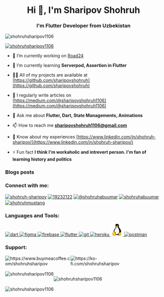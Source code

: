 <h1 align="center">Hi 👋, I'm Sharipov Shohruh</h1>
<h3 align="center">I'm Flutter Developer from Uzbekistan</h3>

<p align="left"> <img src="https://komarev.com/ghpvc/?username=shohruhsharipov1106&label=Profile%20views&color=0e75b6&style=flat" alt="shohruhsharipov1106" /> </p>

<p align="left"> <a href="https://github.com/ryo-ma/github-profile-trophy"><img src="https://github-profile-trophy.vercel.app/?username=shohruhsharipov1106" alt="shohruhsharipov1106" /></a> </p>

- 🔭 I’m currently working on [Road24](https://github.com/kashuz/road24-mobile)

- 🌱 I’m currently learning **Serverpod, Assertion in Flutter**

- 👨‍💻 All of my projects are available at [https://github.com/sharipovshohruh](https://github.com/sharipovshohruh)

- 📝 I regularly write articles on [https://medium.com/@sharipovshohruh1106](https://medium.com/@sharipovshohruh1106)

- 💬 Ask me about **Flutter, Dart, State Managements, Animations**

- 📫 How to reach me **sharipovshohruh1106@gmail.com**

- 📄 Know about my experiences [https://www.linkedin.com/in/shohruh-sharipov/](https://www.linkedin.com/in/shohruh-sharipov/)

- ⚡ Fun fact **I think I'm workaholic and intrevert person. I'm fan of learning history and politics**

### Blogs posts
<!-- BLOG-POST-LIST:START -->
<!-- BLOG-POST-LIST:END -->

<h3 align="left">Connect with me:</h3>
<p align="left">
<a href="https://linkedin.com/in/shohruh-sharipov" target="blank"><img align="center" src="https://raw.githubusercontent.com/rahuldkjain/github-profile-readme-generator/master/src/images/icons/Social/linked-in-alt.svg" alt="shohruh-sharipov" height="30" width="40" /></a>
<a href="https://stackoverflow.com/users/19232122" target="blank"><img align="center" src="https://raw.githubusercontent.com/rahuldkjain/github-profile-readme-generator/master/src/images/icons/Social/stack-overflow.svg" alt="19232122" height="30" width="40" /></a>
<a href="https://medium.com/@shohruhabuumar" target="blank"><img align="center" src="https://raw.githubusercontent.com/rahuldkjain/github-profile-readme-generator/master/src/images/icons/Social/medium.svg" alt="@shohruhabuumar" height="30" width="40" /></a>
<a href="https://www.hackerrank.com/shohruhabuumar" target="blank"><img align="center" src="https://raw.githubusercontent.com/rahuldkjain/github-profile-readme-generator/master/src/images/icons/Social/hackerrank.svg" alt="shohruhabuumar" height="30" width="40" /></a>
<a href="https://www.leetcode.com/shohruhmustang" target="blank"><img align="center" src="https://raw.githubusercontent.com/rahuldkjain/github-profile-readme-generator/master/src/images/icons/Social/leet-code.svg" alt="shohruhmustang" height="30" width="40" /></a>
</p>

<h3 align="left">Languages and Tools:</h3>
<p align="left"> <a href="https://dart.dev" target="_blank" rel="noreferrer"> <img src="https://www.vectorlogo.zone/logos/dartlang/dartlang-icon.svg" alt="dart" width="40" height="40"/> </a> <a href="https://www.figma.com/" target="_blank" rel="noreferrer"> <img src="https://www.vectorlogo.zone/logos/figma/figma-icon.svg" alt="figma" width="40" height="40"/> </a> <a href="https://firebase.google.com/" target="_blank" rel="noreferrer"> <img src="https://www.vectorlogo.zone/logos/firebase/firebase-icon.svg" alt="firebase" width="40" height="40"/> </a> <a href="https://flutter.dev" target="_blank" rel="noreferrer"> <img src="https://www.vectorlogo.zone/logos/flutterio/flutterio-icon.svg" alt="flutter" width="40" height="40"/> </a> <a href="https://git-scm.com/" target="_blank" rel="noreferrer"> <img src="https://www.vectorlogo.zone/logos/git-scm/git-scm-icon.svg" alt="git" width="40" height="40"/> </a> <a href="https://heroku.com" target="_blank" rel="noreferrer"> <img src="https://www.vectorlogo.zone/logos/heroku/heroku-icon.svg" alt="heroku" width="40" height="40"/> </a> <a href="https://www.linux.org/" target="_blank" rel="noreferrer"> <img src="https://raw.githubusercontent.com/devicons/devicon/master/icons/linux/linux-original.svg" alt="linux" width="40" height="40"/> </a> <a href="https://postman.com" target="_blank" rel="noreferrer"> <img src="https://www.vectorlogo.zone/logos/getpostman/getpostman-icon.svg" alt="postman" width="40" height="40"/> </a> </p>

<h3 align="left">Support:</h3>
<p><a href="https://www.buymeacoffee.com/https://www.buymeacoffee.com/shohruhsharipov"> <img align="left" src="https://cdn.buymeacoffee.com/buttons/v2/default-yellow.png" height="50" width="210" alt="https://www.buymeacoffee.com/shohruhsharipov" /></a><a href="https://ko-fi.com/https://ko-fi.com/shohruhsharipov"> <img align="left" src="https://cdn.ko-fi.com/cdn/kofi3.png?v=3" height="50" width="210" alt="https://ko-fi.com/shohruhsharipov" /></a></p><br><br>

<p><img align="left" src="https://github-readme-stats.vercel.app/api/top-langs?username=shohruhsharipov1106&show_icons=true&locale=en&layout=compact" alt="shohruhsharipov1106" /></p>

<p>&nbsp;<img align="center" src="https://github-readme-stats.vercel.app/api?username=shohruhsharipov1106&show_icons=true&locale=en" alt="shohruhsharipov1106" /></p>

<p><img align="center" src="https://github-readme-streak-stats.herokuapp.com/?user=shohruhsharipov1106&" alt="shohruhsharipov1106" /></p>
